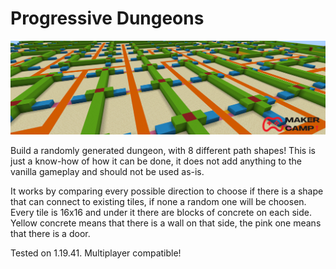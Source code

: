 # Progressive Dungeons
![banner](https://raw.githubusercontent.com/Makercamp-SRLs/Progressive-Dungeons/main/banner.jpg)

Build a randomly generated dungeon, with 8 different path shapes!
This is just a know-how of how it can be done, it does not add anything to the vanilla gameplay and should not be used as-is.

It works by comparing every possible direction to choose if there is a shape that can connect to existing tiles, if none a random one will be choosen.
Every tile is 16x16 and under it there are blocks of concrete on each side. Yellow concrete means that there is a wall on that side, the pink one means that there is a door.

Tested on 1.19.41. Multiplayer compatible!
